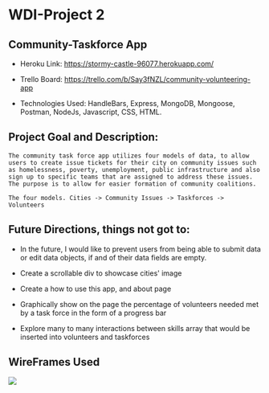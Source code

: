 # WDI-Project 2

## Community-Taskforce App

* Heroku Link: https://stormy-castle-96077.herokuapp.com/
* Trello Board: https://trello.com/b/Say3fNZL/community-volunteering-app

* Technologies Used: HandleBars, Express, MongoDB, Mongoose, Postman, NodeJs, Javascript, CSS, HTML.

## Project Goal and Description:
    The community task force app utilizes four models of data, to allow users to create issue tickets for their city on community issues such as homelessness, poverty, unemployment, public infrastructure and also sign up to specific teams that are assigned to address these issues. The purpose is to allow for easier formation of community coalitions.

    The four models. Cities -> Community Issues -> Taskforces -> Volunteers

## Future Directions, things not got to:
* In the future, I would like to prevent users from being able to submit data or edit data objects, if and of their data fields are      empty. 

* Create a scrollable div to showcase cities' image

* Create a how to use this app, and about page 

* Graphically show on the page the percentage of volunteers needed met by a task force in the form of a progress bar

* Explore many to many interactions between skills array that would be inserted into volunteers and taskforces

## WireFrames Used

![](https://i.imgur.com/KXriu7W.jpg)
